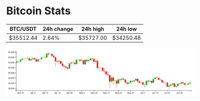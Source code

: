 # Bitcoin Stats

BTC/USDT|24h change|24h high|24h low|
|---|---|---|---|
|$35512.44|2.64%|$35727.00|$34250.48|

<img src="./chart.svg">
